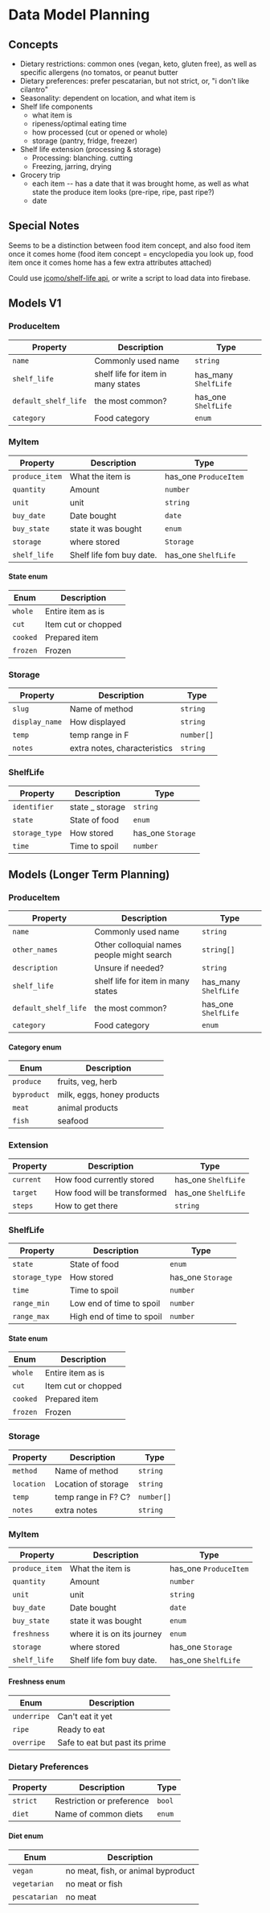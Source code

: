 # Data Model Planning

## Concepts
- Dietary restrictions: common ones (vegan, keto, gluten free), as well as specific allergens (no tomatos, or peanut butter
- Dietary preferences: prefer pescatarian, but not strict, or, "i don't like cilantro"
- Seasonality: dependent on location, and what item is
- Shelf life components
  - what item is
  - ripeness/optimal eating time
  - how processed (cut or opened or whole)
  - storage (pantry, fridge, freezer)
- Shelf life extension (processing & storage)
  - Processing: blanching. cutting
  - Freezing, jarring, drying
- Grocery trip
  - each item -- has a date that it was brought home, as well as what state the produce item looks (pre-ripe, ripe, past ripe?)
  - date

## Special Notes
Seems to be a distinction between food item concept, and also food item once it comes home (food item concept = encyclopedia you look up, food item once it comes home has a few extra attributes attached)

Could use [jcomo/shelf-life api](https://github.com/jcomo/shelf-life), or write a script to load data into firebase.

## Models V1
### ProduceItem

| Property       | Description      | Type  |
| -------------  |------------------| ------|
| `name`           | Commonly used name    | `string` |
|`shelf_life` | shelf life for item in many states | has_many `ShelfLife`|
|`default_shelf_life` | the most common?| has_one `ShelfLife` |
| `category` | Food category | `enum` |

### MyItem
| Property       | Description      | Type  |
| -------------  |------------------| ------|
| `produce_item` |   What the item is  | has_one `ProduceItem` |
| `quantity`     | Amount       | `number` |
| `unit`         | unit         | `string` |
| `buy_date`     | Date bought | `date` |
| `buy_state`    | state it was bought |   `enum` |
| `storage`      | where stored   |   `Storage` |
| `shelf_life`   | Shelf life fom buy date. | has_one `ShelfLife` |

#### State enum
| Enum           | Description      | 
| -------------  |------------------| 
| `whole`        | Entire item as is    | 
| `cut`          | Item cut or chopped      | 
| `cooked`       | Prepared item    | 
| `frozen`       | Frozen  | 

### Storage
| Property       | Description      | Type  |
| -------------  |------------------| ------|
| `slug`       |   Name of method  | `string` |
| `display_name` | How displayed  | `string` |
| `temp`         | temp range in F |   `number[]` |
| `notes`       | extra notes, characteristics | `string ` |

### ShelfLife
| Property       | Description      | Type  |
| -------------  |------------------| ------|
| `identifier`    | state _ storage | `string`|
| `state`        | State of food    | `enum`|
| `storage_type` | How stored       | has_one `Storage` |
| `time`         | Time to spoil    | `number` |

## Models (Longer Term Planning)

### ProduceItem

| Property       | Description      | Type  |
| -------------  |------------------| ------|
| `name`           | Commonly used name    | `string` |
| `other_names`   | Other colloquial names people might search  |   `string[]` |
| `description`    | Unsure if needed?         |    `string` |
|`shelf_life` | shelf life for item in many states | has_many `ShelfLife`|
|`default_shelf_life` | the most common?| has_one `ShelfLife` |
| `category` | Food category | `enum` |

#### Category enum
| Enum           | Description      | 
| -------------  |------------------| 
| `produce`      | fruits, veg, herb   | 
| `byproduct`    |  milk, eggs, honey products  | 
| `meat`      | animal products  | 
| `fish`      | seafood  | 


### Extension
| Property       | Description      | Type  |
| -------------  |------------------| ------|
| `current`        | How food currently stored   | has_one `ShelfLife`|
| `target` | How food will be transformed    | has_one `ShelfLife` |
| `steps`         | How to get there  | `string` |


### ShelfLife
| Property       | Description      | Type  |
| -------------  |------------------| ------|
| `state`        | State of food    | `enum`|
| `storage_type` | How stored       | has_one `Storage` |
| `time`         | Time to spoil    | `number` |
| `range_min`    | Low end of time to spoil          | `number` |  
| `range_max`    | High end of time to spoil          | `number` |  

#### State enum

| Enum           | Description      | 
| -------------  |------------------| 
| `whole`        | Entire item as is    | 
| `cut`          | Item cut or chopped      | 
| `cooked`       | Prepared item    | 
| `frozen`       | Frozen  | 

### Storage
| Property       | Description      | Type  |
| -------------  |------------------| ------|
| `method`       |   Name of method  | `string` |
| `location`     | Location of storage | `string` |
| `temp`         | temp range in F? C? |   `number[]` |
| `notes`        |    extra notes    |    `string` |


### MyItem
| Property       | Description      | Type  |
| -------------  |------------------| ------|
| `produce_item` |   What the item is  | has_one `ProduceItem` |
| `quantity`     | Amount       | `number` |
| `unit`         | unit         | `string` |
| `buy_date`     | Date bought | `date` |
| `buy_state`    | state it was bought |   `enum` |
| `freshness`    | where it is on its journey | `enum` |
| `storage`      |    where stored   |   has_one `Storage` |
| `shelf_life`   | Shelf life fom buy date. | has_one `ShelfLife` |

#### Freshness enum
| Enum           | Description      | 
| -------------  |------------------| 
| `underripe`      | Can't eat it yet    | 
| `ripe`          | Ready to eat    | 
| `overripe`      | Safe to eat but past its prime  | 

### Dietary Preferences
| Property       | Description      | Type  |
| -------------  |------------------| ------|
| `strict` |   Restriction or preference| `bool`|
| `diet`  | Name of common diets | `enum` |

#### Diet enum
| Enum           | Description      | 
| -------------  |------------------| 
| `vegan`      | no meat, fish, or animal byproduct  | 
| `vegetarian`          | no meat or fish | 
| `pescatarian`      | no meat | 